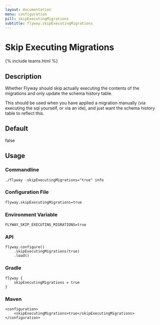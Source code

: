 ```yaml
---
layout: documentation
menu: configuration
pill: skipExecutingMigrations
subtitle: flyway.skipExecutingMigrations
---
```


# Skip Executing Migrations
{% include teams.html %}

## Description
Whether Flyway should skip actually executing the contents of the migrations and only update the schema history table.
    
This should be used when you have applied a migration manually (via executing the sql yourself, or via an ide), and just want the schema history table to reflect this.

## Default
false

## Usage

### Commandline
```
./flyway -skipExecutingMigrations="true" info
```

### Configuration File
```
flyway.skipExecutingMigrations=true
```

### Environment Variable
```
FLYWAY_SKIP_EXECUTING_MIGRATIONS=true
```

### API
```
flyway.configure()
    .skipExecutingMigrations(true)
    .load()
```

### Gradle
```
flyway {
    skipExecutingMigrations = true
}
```

### Maven
```
<configuration>
    <skipExecutingMigrations>true</skipExecutingMigrations>
</configuration>
```